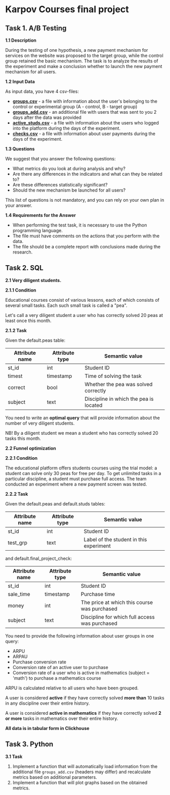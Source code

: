 # Karpov Courses final project
   
## Task 1. A/B Testing <a class="anchor" id="task"></a>

**1.1 Description**

During the testing of one hypothesis, a new payment mechanism for services on the website was proposed to the target group, while the control group retained the basic mechanism. The task is to analyze the results of the experiment and make a conclusion whether to launch the new payment mechanism for all users.

**1.2 Input Data**

As input data, you have 4 csv-files:

-   [**groups.csv**](https://disk.yandex.ru/d/58Us0DWOzuWAjg) - a file with information about the user's belonging to the control or experimental group (A - control, B - target group) 
-   [**groups_add.csv**](https://disk.yandex.ru/d/3aARY-P9pfaksg) - an additional file with users that was sent to you 2 days after the data was provided
-   [**active_studs.csv**](https://disk.yandex.ru/d/prbgU-rZpiXVYg) - a file with information about the users who logged into the platform during the days of the experiment. 
-   [**checks.csv**](https://disk.yandex.ru/d/84hTmELphW2sqQ) - a file with information about user payments during the days of the experiment. 

**1.3 Questions**

We suggest that you answer the following questions:

-   What metrics do you look at during analysis and why?
-   Are there any differences in the indicators and what can they be related to?
-   Are these differences statistically significant?
-   Should the new mechanism be launched for all users?

This list of questions is not mandatory, and you can rely on your own plan in your answer.

**1.4 Requirements for the Answer**

-   When performing the test task, it is necessary to use the Python programming language. 
-   The file must have comments on the actions that you perform with the data. 
-   The file should be a complete report with conclusions made during the research.

## Task 2. SQL 

**2.1 Very diligent students.**

**2.1.1 Condition**

Educational courses consist of various lessons, each of which consists of several small tasks. Each such small task is called a "pea".

Let's call a very diligent student a user who has correctly solved 20 peas at least once this month.

**2.1.2 Task**

Given the default.peas table:

| Attribute name | Attribute type | Semantic value                           |
|----------------|----------------|------------------------------------------|
| st_id          | int            | Student ID                               |
| timest         | timestamp      | Time of solving the task                 |
| correct        | bool           | Whether the pea was solved correctly     |
| subject        | text           | Discipline in which the pea is located   |

You need to write an **optimal query** that will provide information about the number of very diligent students.
  
NB! By a diligent student we mean a student who has correctly solved 20 tasks this month.  

**2.2 Funnel optimization**

**2.2.1 Condition**

The educational platform offers students courses using the trial model: a student can solve only 30 peas for free per day. To get unlimited tasks in a particular discipline, a student must purchase full access. The team conducted an experiment where a new payment screen was tested.

**2.2.2 Task**

Given the default.peas and default.studs tables:

| Attribute name | Attribute type | Semantic value                          |
|----------------|----------------|-----------------------------------------|
| st_id          | int            | Student ID                               |
| test_grp       | text           | Label of the student in this experiment |

and default.final_project_check:

| Attribute name | Attribute type | Semantic value                                |
|----------------|----------------|-----------------------------------------------|
| st_id          | int            | Student ID                                    |
| sale_time      | timestamp      | Purchase time                                 |
| money          | int            | The price at which this course was purchased  |
| subject        | text           | Discipline for which full access was purchased|

You need to provide the following information about user groups in one query:

-   ARPU
-   ARPAU
-   Purchase conversion rate
-   Conversion rate of an active user to purchase
-   Conversion rate of a user who is active in mathematics (subject = 'math') to purchase a mathematics course

ARPU is calculated relative to all users who have been grouped.

A user is considered **active** if they have correctly solved **more than** 10 tasks in any discipline over their entire history.

A user is considered **active in mathematics** if they have correctly solved **2 or more** tasks in mathematics over their entire history.

**All data is in tabular form in Clickhouse**

## Task 3. Python

**3.1 Task**

1. Implement a function that will automatically load information from the additional file `groups_add.csv` (headers may differ) and recalculate metrics based on additional parameters.
2. Implement a function that will plot graphs based on the obtained metrics.
